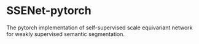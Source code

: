 # SSENet-pytorch
The pytorch implementation of self-supervised scale equivariant network for weakly supervised semantic segmentation.
